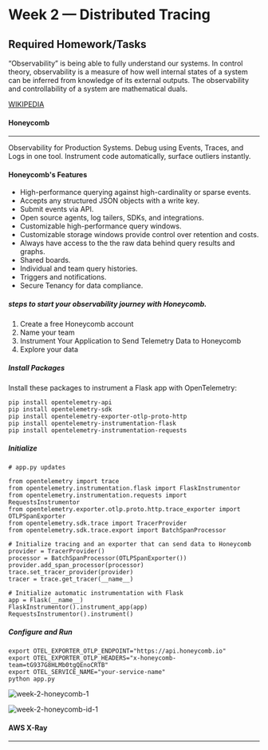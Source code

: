 # Week 2 — Distributed Tracing

## Required Homework/Tasks

“Observability” is being able to fully understand our systems. In control theory, observability is a measure of how well internal states of a system can be inferred from knowledge of its external outputs. The observability and controllability of a system are mathematical duals.

[WIKIPEDIA](https://en.wikipedia.org/wiki/Observability)

#### Honeycomb
-------------
Observability for Production Systems. Debug using Events, Traces, and Logs in one tool. Instrument code automatically, surface outliers instantly.

#### Honeycomb's Features
* High-performance querying against high-cardinality or sparse events.
* Accepts any structured JSON objects with a write key.
* Submit events via API.
* Open source agents, log tailers, SDKs, and integrations.
* Customizable high-performance query windows.
* Customizable storage windows provide control over retention and costs.
* Always have access to the the raw data behind query results and graphs.
* Shared boards.
* Individual and team query histories.
* Triggers and notifications.
* Secure Tenancy for data compliance.


##### steps to start your observability journey with Honeycomb.

1. Create a free Honeycomb account
2. Name your team
3. Instrument Your Application to Send Telemetry Data to Honeycomb
4. Explore your data

##### Install Packages
Install these packages to instrument a Flask app with OpenTelemetry:
```
pip install opentelemetry-api
pip install opentelemetry-sdk
pip install opentelemetry-exporter-otlp-proto-http
pip install opentelemetry-instrumentation-flask
pip install opentelemetry-instrumentation-requests
```

##### Initialize
```
# app.py updates
    
from opentelemetry import trace
from opentelemetry.instrumentation.flask import FlaskInstrumentor
from opentelemetry.instrumentation.requests import RequestsInstrumentor
from opentelemetry.exporter.otlp.proto.http.trace_exporter import OTLPSpanExporter
from opentelemetry.sdk.trace import TracerProvider
from opentelemetry.sdk.trace.export import BatchSpanProcessor

# Initialize tracing and an exporter that can send data to Honeycomb
provider = TracerProvider()
processor = BatchSpanProcessor(OTLPSpanExporter())
provider.add_span_processor(processor)
trace.set_tracer_provider(provider)
tracer = trace.get_tracer(__name__)

# Initialize automatic instrumentation with Flask
app = Flask(__name__)
FlaskInstrumentor().instrument_app(app)
RequestsInstrumentor().instrument()
```

##### Configure and Run
```
export OTEL_EXPORTER_OTLP_ENDPOINT="https://api.honeycomb.io"
export OTEL_EXPORTER_OTLP_HEADERS="x-honeycomb-team=tG937G8HLMb0tgQEnoCRTB"
export OTEL_SERVICE_NAME="your-service-name"
python app.py
```
![week-2-honeycomb-1](https://user-images.githubusercontent.com/88502375/221677153-a3828096-b04f-4cd7-a498-468f322cfa39.jpg)

![week-2-honeycomb-id-1](https://user-images.githubusercontent.com/88502375/221677182-5c48415d-31d4-4f04-9c9b-e8fbcaa0fda9.jpg)





#### AWS X-Ray
--------------
